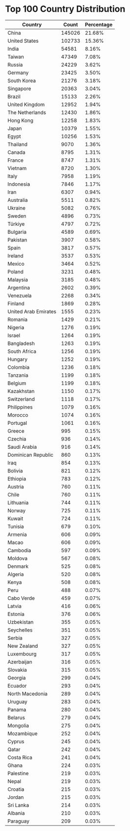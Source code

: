 # Top 100 Country Distribution
| Country | Count | Percentage |
|----|----|----|
| China | 145026 | 21.68% |
| United States | 102733 | 15.36% |
| India | 54581 | 8.16% |
| Taiwan | 47349 | 7.08% |
| Russia | 24229 | 3.62% |
| Germany | 23425 | 3.50% |
| South Korea | 21276 | 3.18% |
| Singapore | 20363 | 3.04% |
| Brazil | 15133 | 2.26% |
| United Kingdom | 12952 | 1.94% |
| The Netherlands | 12430 | 1.86% |
| Hong Kong | 12258 | 1.83% |
| Japan | 10379 | 1.55% |
| Egypt | 10256 | 1.53% |
| Thailand | 9070 | 1.36% |
| Canada | 8795 | 1.31% |
| France | 8747 | 1.31% |
| Vietnam | 8720 | 1.30% |
| Italy | 7958 | 1.19% |
| Indonesia | 7846 | 1.17% |
| Iran | 6307 | 0.94% |
| Australia | 5511 | 0.82% |
| Ukraine | 5082 | 0.76% |
| Sweden | 4896 | 0.73% |
| Türkiye | 4797 | 0.72% |
| Bulgaria | 4589 | 0.69% |
| Pakistan | 3907 | 0.58% |
| Spain | 3817 | 0.57% |
| Ireland | 3537 | 0.53% |
| Mexico | 3464 | 0.52% |
| Poland | 3231 | 0.48% |
| Malaysia | 3185 | 0.48% |
| Argentina | 2602 | 0.39% |
| Venezuela | 2268 | 0.34% |
| Finland | 1869 | 0.28% |
| United Arab Emirates | 1555 | 0.23% |
| Romania | 1429 | 0.21% |
| Nigeria | 1276 | 0.19% |
| Israel | 1264 | 0.19% |
| Bangladesh | 1263 | 0.19% |
| South Africa | 1256 | 0.19% |
| Hungary | 1252 | 0.19% |
| Colombia | 1236 | 0.18% |
| Tanzania | 1199 | 0.18% |
| Belgium | 1199 | 0.18% |
| Kazakhstan | 1150 | 0.17% |
| Switzerland | 1118 | 0.17% |
| Philippines | 1079 | 0.16% |
| Morocco | 1074 | 0.16% |
| Portugal | 1061 | 0.16% |
| Greece | 995 | 0.15% |
| Czechia | 936 | 0.14% |
| Saudi Arabia | 916 | 0.14% |
| Dominican Republic | 860 | 0.13% |
| Iraq | 854 | 0.13% |
| Bolivia | 821 | 0.12% |
| Ethiopia | 783 | 0.12% |
| Austria | 760 | 0.11% |
| Chile | 760 | 0.11% |
| Lithuania | 744 | 0.11% |
| Norway | 725 | 0.11% |
| Kuwait | 724 | 0.11% |
| Tunisia | 679 | 0.10% |
| Armenia | 606 | 0.09% |
| Macao | 606 | 0.09% |
| Cambodia | 597 | 0.09% |
| Moldova | 567 | 0.08% |
| Denmark | 525 | 0.08% |
| Algeria | 520 | 0.08% |
| Kenya | 508 | 0.08% |
| Peru | 488 | 0.07% |
| Cabo Verde | 459 | 0.07% |
| Latvia | 416 | 0.06% |
| Estonia | 376 | 0.06% |
| Uzbekistan | 355 | 0.05% |
| Seychelles | 351 | 0.05% |
| Serbia | 327 | 0.05% |
| New Zealand | 327 | 0.05% |
| Luxembourg | 317 | 0.05% |
| Azerbaijan | 316 | 0.05% |
| Slovakia | 315 | 0.05% |
| Georgia | 299 | 0.04% |
| Ecuador | 293 | 0.04% |
| North Macedonia | 289 | 0.04% |
| Uruguay | 283 | 0.04% |
| Panama | 280 | 0.04% |
| Belarus | 279 | 0.04% |
| Mongolia | 275 | 0.04% |
| Mozambique | 252 | 0.04% |
| Cyprus | 245 | 0.04% |
| Qatar | 242 | 0.04% |
| Costa Rica | 241 | 0.04% |
| Ghana | 224 | 0.03% |
| Palestine | 219 | 0.03% |
| Nepal | 219 | 0.03% |
| Croatia | 215 | 0.03% |
| Jordan | 215 | 0.03% |
| Sri Lanka | 214 | 0.03% |
| Albania | 210 | 0.03% |
| Paraguay | 209 | 0.03% |
